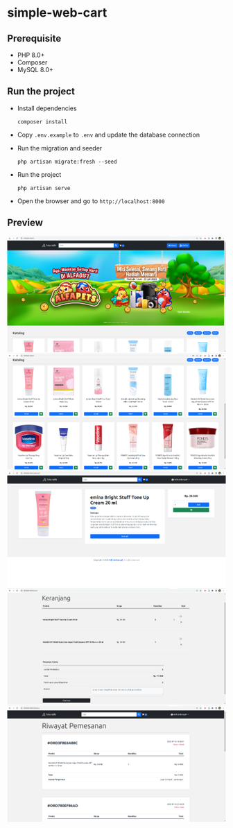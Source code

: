 # simple-web-cart

## Prerequisite

- PHP 8.0+
- Composer
- MySQL 8.0+

## Run the project

- Install dependencies

  ```shell
  composer install
  ```

- Copy `.env.example` to `.env` and update the database connection

- Run the migration and seeder

  ```shell
  php artisan migrate:fresh --seed
  ```

- Run the project

  ```shell
  php artisan serve
  ```

- Open the browser and go to `http://localhost:8000`

## Preview
![image](https://raw.githubusercontent.com/adhiardiansyah/simple-web-cart/main/public/img/preview/1.png)
![image](https://raw.githubusercontent.com/adhiardiansyah/simple-web-cart/main/public/img/preview/2.png)
![image](https://raw.githubusercontent.com/adhiardiansyah/simple-web-cart/main/public/img/preview/3.png)
![image](https://raw.githubusercontent.com/adhiardiansyah/simple-web-cart/main/public/img/preview/4.png)
![image](https://raw.githubusercontent.com/adhiardiansyah/simple-web-cart/main/public/img/preview/5.png)